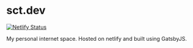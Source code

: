 # sct.dev

[![Netlify Status](https://api.netlify.com/api/v1/badges/f2af4bf0-7e66-4b61-bbe6-55c7fee7f26c/deploy-status)](https://app.netlify.com/sites/sct-dev/deploys)

My personal internet space. Hosted on netlify and built using GatsbyJS.